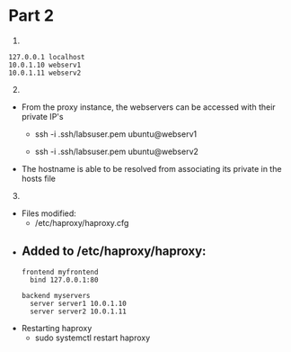 # Part 2

1.
```
127.0.0.1 localhost
10.0.1.10 webserv1
10.0.1.11 webserv2
```

2.
- From the proxy instance, the webservers can be accessed with their private IP's 
  - ssh -i .ssh/labsuser.pem ubuntu@webserv1
  
  - ssh -i .ssh/labsuser.pem ubuntu@webserv2

- The hostname is able to be resolved from associating its private in the hosts file

3.
- Files modified:
  - /etc/haproxy/haproxy.cfg
- Added to /etc/haproxy/haproxy:
  -
  ```
  frontend myfrontend
    bind 127.0.0.1:80
  
  backend myservers
    server server1 10.0.1.10
    server server2 10.0.1.11
  ```
- Restarting haproxy
  - sudo systemctl restart haproxy
